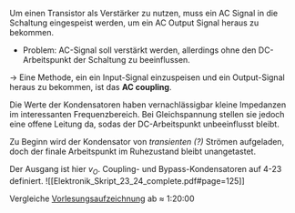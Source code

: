 Um einen Transistor als Verstärker zu nutzen, muss ein AC Signal in die Schaltung eingespeist werden, um ein AC Output Signal heraus zu bekommen.
- Problem: AC-Signal soll verstärkt werden, allerdings ohne den DC-Arbeitspunkt der Schaltung zu beeinflussen.

-> Eine Methode, ein ein Input-Signal einzuspeisen und ein Output-Signal heraus zu bekommen, ist das **AC coupling**.

Die Werte der Kondensatoren haben vernachlässigbar kleine Impedanzen im interessanten Frequenzbereich. Bei Gleichspannung stellen sie jedoch eine offene Leitung da, sodas der DC-Arbeitspunkt unbeeinflusst bleibt.

Zu Beginn wird der Kondensator von *transienten (?)* Strömen aufgeladen, doch der finale Arbeitspunkt im Ruhezustand bleibt unangetastet.

Der Ausgang ist hier $v_O$. Coupling- und Bypass-Kondensatoren auf 4-23 definiert. 
![[Elektronik_Skript_23_24_complete.pdf#page=125]]

Vergleiche [Vorlesungsaufzeichnung](https://moodle.tu-darmstadt.de/mod/lti/view.php?id=1237375) ab $\approx$ 1:20:00
